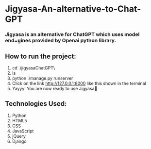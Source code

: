 # Jigyasa-An-alternative-to-Chat-GPT

### Jigyasa is an alternative for ChatGPT which uses model end=gines provided by Openai python library.

## How to run the project: 

1) cd .\jigyasaChatGPT\
2) ls
3) python .\manage.py runserver
4) Click on the link http://127.0.0.1:8000 like this shown in the terminal
5) Yayyy! You are now ready to use Jigyasa🥳

## Technologies Used: 

1) Python
2) HTML5
3) CSS
4) JavaScript
5) jQuery
6) Django
